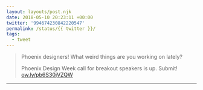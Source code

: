 ```yaml
---
layout: layouts/post.njk
date: 2018-05-10 20:23:11 +00:00
twitter: '994674230842220547'
permalink: /status/{{ twitter }}/
tags: 
  - tweet
---
```


> Phoenix designers! What weird things are you working on lately?
> 
> Phoenix Design Week call for breakout speakers is up. Submit! [ow.ly/pb6S30jVZQW](http://ow.ly/pb6S30jVZQW)

---
